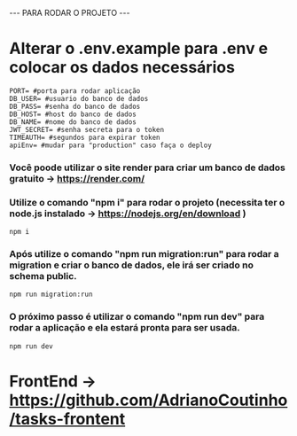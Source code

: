 --- PARA RODAR O PROJETO ---

# Alterar o .env.example para .env e colocar os dados necessários

```
PORT= #porta para rodar aplicação
DB_USER= #usuario do banco de dados
DB_PASS= #senha do banco de dados
DB_HOST= #host do banco de dados
DB_NAME= #nome do banco de dados
JWT_SECRET= #senha secreta para o token
TIMEAUTH= #segundos para expirar token
apiEnv= #mudar para "production" caso faça o deploy
```

### Você poode utilizar o site render para criar um banco de dados gratuito -> https://render.com/

### Utilize o comando "npm i" para rodar o projeto (necessita ter o node.js instalado -> https://nodejs.org/en/download )
``` npm i ``` 

### Após utilize o comando "npm run migration:run" para rodar a migration e criar o banco de dados, ele irá ser criado no schema public.
``` npm run migration:run ``` 


### O próximo passo é utilizar o comando "npm run dev" para rodar a aplicação e ela estará pronta para ser usada.
``` npm run dev ``` 

# FrontEnd -> https://github.com/AdrianoCoutinho/tasks-frontent

